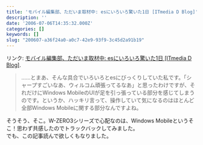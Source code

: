 ```yaml
---
title: 'モバイル編集部、ただいま取材中: esにいろいろ驚いた1日 [ITmedia D Blog]'
description: ''
date: '2006-07-06T14:35:32.000Z'
categories: []
keywords: []
slug: "200607-a36f24a0-a0c7-42e9-93f9-3c45d2a91b19"
---
```

リンク: [モバイル編集部、ただいま取材中: esにいろいろ驚いた1日 \[ITmedia D Blog\]](http://plusdblog.itmedia.co.jp/ksaito/2006/07/es1__49a3.html "モバイル編集部、ただいま取材中: esにいろいろ驚いた1日 [ITmedia  D Blog]").

> ……とまあ、そんな具合でいろいろとesにびっくりしていた私です。「シャープすごいなあ、ウィルコム頑張ってるなあ」と思ったわけですが、それだけにWindows MobileのUIが足を引っ張っている部分を感じてしまうのです。というか、ハッキリ言って、操作していて気になるのはほとんど全部Windows Mobileに関する部分なんですよね。

そうそう、そこ。W-ZERO3シリーズで心配なのは、Windows Mobileというそこ！思わず共感したのでトラックバックしてみました。  
でも、この記事読んで欲しくもなりました。